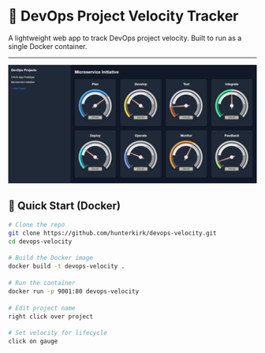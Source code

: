 # 🚀 DevOps Project Velocity Tracker

A lightweight web app to track DevOps project velocity. Built to run as a single Docker container.

---

<img src="dash.png">

## 🐳 Quick Start (Docker)

```bash
# Clone the repo
git clone https://github.com/hunterkirk/devops-velocity.git
cd devops-velocity

# Build the Docker image
docker build -t devops-velocity .

# Run the container
docker run -p 9001:80 devops-velocity

# Edit project name
right click over project

# Set velocity for lifecycle 
click on gauge